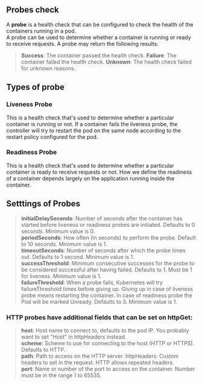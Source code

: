 ## Probes check
A **probe** is a health check that can be configured to check the health of the containers running in a pod.  
A probe can be used to determine whether a container is running or ready to receive requests. A probe may return the following results:

> **Success**: The container passed the health check.
> **Failure**: The container failed the health check.
> **Unknown**: The health check failed for unknown reasons.

## Types of probe
### Liveness Probe
This is a health check that's used to determine whether a particular container is running or not. If a container fails the liveness probe, the controller will try to restart the pod on the same node according to the restart policy configured for the pod.

### Readiness Probe
This is a health check that's used to determine whether a particular container is ready to receive requests or not. How we define the readiness of a container depends largely on the application running inside the container.

## Setttings of Probes

> **initialDelaySeconds**: Number of seconds after the container has started before liveness or readiness probes are initiated. Defaults to 0 seconds. Minimum value is 0.  
> **periodSeconds**: How often (in seconds) to perform the probe. Default to 10 seconds. Minimum value is 1.  
> **timeoutSeconds**: Number of seconds after which the probe times out. Defaults to 1 second. Minimum value is 1.  
> **successThreshold**: Minimum consecutive successes for the probe to be considered successful after having failed. Defaults to 1. Must be 1 for liveness. Minimum value is 1.  
> **failureThreshold**: When a probe fails, Kubernetes will try failureThreshold times before giving up. Giving up in case of liveness probe means restarting the container. In case of readiness probe the Pod will be marked Unready. Defaults to 3. Minimum value is 1.  

### HTTP probes have additional fields that can be set on httpGet:
> **host**: Host name to connect to, defaults to the pod IP. You probably want to set "Host" in httpHeaders instead.  
> **scheme**: Scheme to use for connecting to the host (HTTP or HTTPS). Defaults to HTTP.  
> **path**: Path to access on the HTTP server.
httpHeaders: Custom headers to set in the request. HTTP allows repeated headers.  
> **port**: Name or number of the port to access on the container. Number must be in the range 1 to 65535.  




